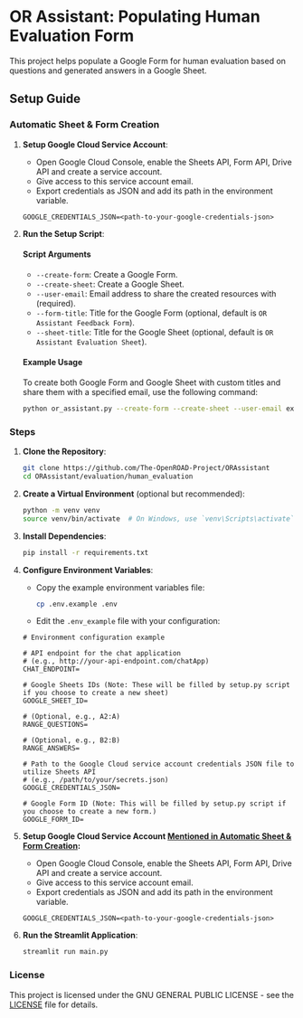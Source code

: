 # OR Assistant: Populating Human Evaluation Form

This project helps populate a Google Form for human evaluation based on questions and generated answers in a Google Sheet.

## Setup Guide

### Automatic Sheet & Form Creation

1. **Setup Google Cloud Service Account**:
   - Open Google Cloud Console, enable the Sheets API, Form API, Drive API and create a service account.
   - Give access to this service account email.
   - Export credentials as JSON and add its path in the environment variable.

    ```plaintext
    GOOGLE_CREDENTIALS_JSON=<path-to-your-google-credentials-json>
    ```

2. **Run the Setup Script**:

    #### Script Arguments

    - `--create-form`: Create a Google Form.
    - `--create-sheet`: Create a Google Sheet.
    - `--user-email`: Email address to share the created resources with (required).
    - `--form-title`: Title for the Google Form (optional, default is `OR Assistant Feedback Form`).
    - `--sheet-title`: Title for the Google Sheet (optional, default is `OR Assistant Evaluation Sheet`).

    #### Example Usage

    To create both Google Form and Google Sheet with custom titles and share them with a specified email, use the following command:

    ```sh
    python or_assistant.py --create-form --create-sheet --user-email example@domain.com --form-title "Custom Form Title" --sheet-title "Custom Sheet Title"


### Steps

1. **Clone the Repository**:
    ```sh
    git clone https://github.com/The-OpenROAD-Project/ORAssistant
    cd ORAssistant/evaluation/human_evaluation
    ```

2. **Create a Virtual Environment** (optional but recommended):
    ```sh
    python -m venv venv
    source venv/bin/activate  # On Windows, use `venv\Scripts\activate`
    ```

3. **Install Dependencies**:
    ```sh
    pip install -r requirements.txt
    ```

4. **Configure Environment Variables**:
    - Copy the example environment variables file:
        ```sh
        cp .env.example .env
        ```
    - Edit the `.env_example` file with your configuration:

    ```plaintext
    # Environment configuration example

    # API endpoint for the chat application
    # (e.g., http://your-api-endpoint.com/chatApp)
    CHAT_ENDPOINT=

    # Google Sheets IDs (Note: These will be filled by setup.py script if you choose to create a new sheet)
    GOOGLE_SHEET_ID=
    
    # (Optional, e.g., A2:A)
    RANGE_QUESTIONS=

    # (Optional, e.g., B2:B)
    RANGE_ANSWERS=

    # Path to the Google Cloud service account credentials JSON file to utilize Sheets API
    # (e.g., /path/to/your/secrets.json)
    GOOGLE_CREDENTIALS_JSON=

    # Google Form ID (Note: This will be filled by setup.py script if you choose to create a new form.)
    GOOGLE_FORM_ID=

    ```

5. **Setup Google Cloud Service Account [Mentioned in Automatic Sheet & Form Creation](#automatic-sheet-form-creation):**
   - Open Google Cloud Console, enable the Sheets API, Form API, Drive API and create a service account.
   - Give access to this service account email.
   - Export credentials as JSON and add its path in the environment variable.

    ```plaintext
    GOOGLE_CREDENTIALS_JSON=<path-to-your-google-credentials-json>
    ```
6. **Run the Streamlit Application**:
    ```sh
    streamlit run main.py
    ```
    
### License

This project is licensed under the GNU GENERAL PUBLIC LICENSE - see the [LICENSE](../../LICENSE) file for details.
